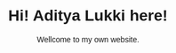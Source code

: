 <html lang="id">
<head>
    <meta charset="UTF-8">
    <meta name="viewport" content="width=device-width, initial-scale=1.0">
    <style>
        body {
            font-family: Arial, sans-serif;
            text-align: center;
            margin: 50px;
        }
    </style>
</head>
<body>
    <h1>Hi! Aditya Lukki here!</h1>
    <p>Wellcome to my own website.</p>
</body>
</html>
